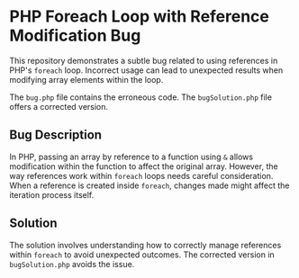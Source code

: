 # PHP Foreach Loop with Reference Modification Bug

This repository demonstrates a subtle bug related to using references in PHP's `foreach` loop.  Incorrect usage can lead to unexpected results when modifying array elements within the loop.

The `bug.php` file contains the erroneous code. The `bugSolution.php` file offers a corrected version.

## Bug Description

In PHP, passing an array by reference to a function using `&` allows modification within the function to affect the original array. However, the way references work within `foreach` loops needs careful consideration. When a reference is created inside `foreach`, changes made might affect the iteration process itself.

## Solution

The solution involves understanding how to correctly manage references within `foreach` to avoid unexpected outcomes.   The corrected version in `bugSolution.php` avoids the issue.